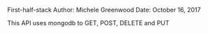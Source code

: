First-half-stack
Author: Michele Greenwood
Date: October 16, 2017

This API uses mongodb to GET, POST, DELETE and PUT